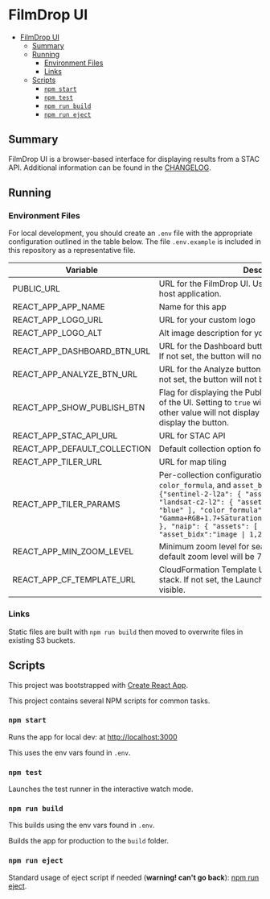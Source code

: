 # FilmDrop UI

- [FilmDrop UI](#filmdrop-ui)
  - [Summary](#summary)
  - [Running](#running)
    - [Environment Files](#environment-files)
    - [Links](#links)
  - [Scripts](#scripts)
    - [`npm start`](#npm-start)
    - [`npm test`](#npm-test)
    - [`npm run build`](#npm-run-build)
    - [`npm run eject`](#npm-run-eject)

## Summary

FilmDrop UI is a browser-based interface for displaying results from a STAC API. Additional information can be found in the [CHANGELOG](CHANGELOG.md).

## Running

### Environment Files

For local development, you should create an `.env` file with the appropriate configuration outlined in the table below.
The file `.env.example` is included in this repository as a representative file.

| Variable                     | Description                                                                                                                                                                                                                                                                                                                                                    | Required |
| ---------------------------- | -------------------------------------------------------------------------------------------------------------------------------------------------------------------------------------------------------------------------------------------------------------------------------------------------------------------------------------------------------------- | -------- |
| PUBLIC_URL                   | URL for the FilmDrop UI. Useful when using a CDN to host application.                                                                                                                                                                                                                                                                                          | Optional |
| REACT_APP_APP_NAME           | Name for this app                                                                                                                                                                                                                                                                                                                                              | Optional |
| REACT_APP_LOGO_URL           | URL for your custom logo                                                                                                                                                                                                                                                                                                                                       | Optional |
| REACT_APP_LOGO_ALT           | Alt image description for your custom logo                                                                                                                                                                                                                                                                                                                     | Optional |
| REACT_APP_DASHBOARD_BTN_URL  | URL for the Dashboard button at the top right of the UI. If not set, the button will not be visible.                                                                                                                                                                                                                                                           | Optional |
| REACT_APP_ANALYZE_BTN_URL    | URL for the Analyze button at the bottom left of the UI. If not set, the button will not be visible.                                                                                                                                                                                                                                                           | Optional |
| REACT_APP_SHOW_PUBLISH_BTN   | Flag for displaying the Publish button at the bottom left of the UI. Setting to `true` will display the button, any other value will not display the button. Default is to not display the button.                                                                                                                                                             | Optional |
| REACT_APP_STAC_API_URL       | URL for STAC API                                                                                                                                                                                                                                                                                                                                               | Required |
| REACT_APP_DEFAULT_COLLECTION | Default collection option for collection dropdown                                                                                                                                                                                                                                                                                                              | Optional |
| REACT_APP_TILER_URL          | URL for map tiling                                                                                                                                                                                                                                                                                                                                             | Required |
| REACT_APP_TILER_PARAMS       | Per-collection configuration of TiTiler `assets`, `color_formula`, and `asset_bidx` parameters. Example: `{"sentinel-2-l2a": { "assets": [ "visual" ] }, "landsat-c2-l2": { "assets": [ "red", "green", "blue" ], "color_formula": "Gamma+RGB+1.7+Saturation+1.7+Sigmoidal+RGB+15+0.35" }, "naip": { "assets": [ "image" ], "asset_bidx":"image \| 1,2,3" } }` | Optional |
| REACT_APP_MIN_ZOOM_LEVEL     | Minimum zoom level for search results. If not set, the default zoom level will be 7.                                                                                                                                                                                                                                                                           | Optional |
| REACT_APP_CF_TEMPLATE_URL    | CloudFormation Template URL used to create a new stack. If not set, the Launch Your Own button will not be visible.                                                                                                                                                                                                                                            | Optional |

### Links

Static files are built with `npm run build` then moved to overwrite files in existing S3 buckets.

## Scripts

This project was bootstrapped with [Create React App](https://github.com/facebook/create-react-app).

This project contains several NPM scripts for common tasks.

### `npm start`

Runs the app for local dev: at [http://localhost:3000](http://localhost:3000)

This uses the env vars found in `.env`.

### `npm test`

Launches the test runner in the interactive watch mode.

### `npm run build`

This builds using the env vars found in `.env`.

Builds the app for production to the `build` folder.

### `npm run eject`

Standard usage of eject script if needed (**warning! can't go back**): [npm run eject](https://create-react-app.dev/docs/available-scripts/#npm-run-eject).
